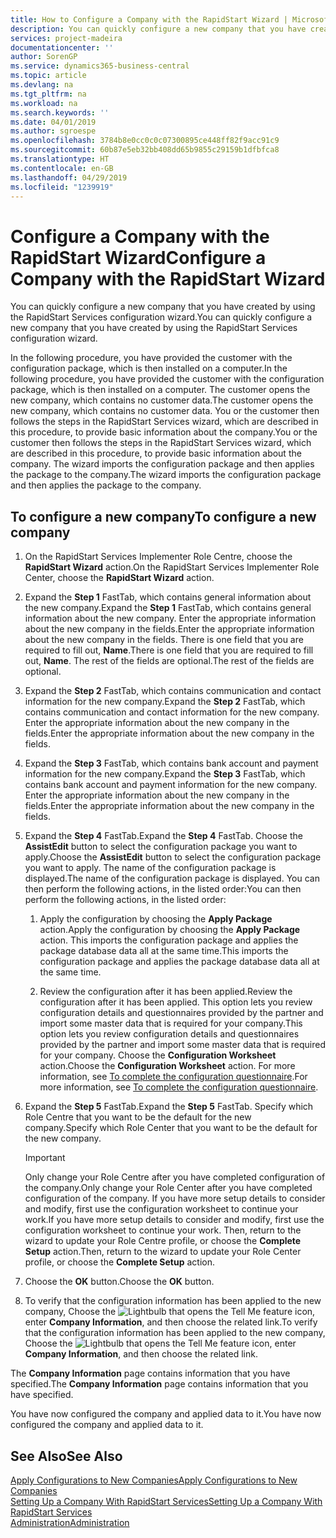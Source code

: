```yaml
---
title: How to Configure a Company with the RapidStart Wizard | Microsoft Docs
description: You can quickly configure a new company that you have created by using the RapidStart Services configuration wizard.
services: project-madeira
documentationcenter: ''
author: SorenGP
ms.service: dynamics365-business-central
ms.topic: article
ms.devlang: na
ms.tgt_pltfrm: na
ms.workload: na
ms.search.keywords: ''
ms.date: 04/01/2019
ms.author: sgroespe
ms.openlocfilehash: 3784b8e0cc0c0c07300895ce448ff82f9acc91c9
ms.sourcegitcommit: 60b87e5eb32bb408dd65b9855c29159b1dfbfca8
ms.translationtype: HT
ms.contentlocale: en-GB
ms.lasthandoff: 04/29/2019
ms.locfileid: "1239919"
---
```

# <a name="configure-a-company-with-the-rapidstart-wizard"></a><span data-ttu-id="2c185-103">Configure a Company with the RapidStart Wizard</span><span class="sxs-lookup"><span data-stu-id="2c185-103">Configure a Company with the RapidStart Wizard</span></span>
<span data-ttu-id="2c185-104">You can quickly configure a new company that you have created by using the RapidStart Services configuration wizard.</span><span class="sxs-lookup"><span data-stu-id="2c185-104">You can quickly configure a new company that you have created by using the RapidStart Services configuration wizard.</span></span>

<span data-ttu-id="2c185-105">In the following procedure, you have provided the customer with the configuration package, which is then installed on a computer.</span><span class="sxs-lookup"><span data-stu-id="2c185-105">In the following procedure, you have provided the customer with the configuration package, which is then installed on a computer.</span></span> <span data-ttu-id="2c185-106">The customer opens the new company, which contains no customer data.</span><span class="sxs-lookup"><span data-stu-id="2c185-106">The customer opens the new company, which contains no customer data.</span></span> <span data-ttu-id="2c185-107">You or the customer then follows the steps in the RapidStart Services wizard, which are described in this procedure, to provide basic information about the company.</span><span class="sxs-lookup"><span data-stu-id="2c185-107">You or the customer then follows the steps in the RapidStart Services wizard, which are described in this procedure, to provide basic information about the company.</span></span> <span data-ttu-id="2c185-108">The wizard imports the configuration package and then applies the package to the company.</span><span class="sxs-lookup"><span data-stu-id="2c185-108">The wizard imports the configuration package and then applies the package to the company.</span></span>  

## <a name="to-configure-a-new-company"></a><span data-ttu-id="2c185-109">To configure a new company</span><span class="sxs-lookup"><span data-stu-id="2c185-109">To configure a new company</span></span>  
1. <span data-ttu-id="2c185-110">On the RapidStart Services Implementer Role Centre, choose the **RapidStart Wizard** action.</span><span class="sxs-lookup"><span data-stu-id="2c185-110">On the RapidStart Services Implementer Role Center, choose the **RapidStart Wizard** action.</span></span>  
2. <span data-ttu-id="2c185-111">Expand the **Step 1** FastTab, which contains general information about the new company.</span><span class="sxs-lookup"><span data-stu-id="2c185-111">Expand the **Step 1** FastTab, which contains general information about the new company.</span></span> <span data-ttu-id="2c185-112">Enter the appropriate information about the new company in the fields.</span><span class="sxs-lookup"><span data-stu-id="2c185-112">Enter the appropriate information about the new company in the fields.</span></span> <span data-ttu-id="2c185-113">There is one field that you are required to fill out, **Name**.</span><span class="sxs-lookup"><span data-stu-id="2c185-113">There is one field that you are required to fill out, **Name**.</span></span> <span data-ttu-id="2c185-114">The rest of the fields are optional.</span><span class="sxs-lookup"><span data-stu-id="2c185-114">The rest of the fields are optional.</span></span>  
3. <span data-ttu-id="2c185-115">Expand the **Step 2** FastTab, which contains communication and contact information for the new company.</span><span class="sxs-lookup"><span data-stu-id="2c185-115">Expand the **Step 2** FastTab, which contains communication and contact information for the new company.</span></span> <span data-ttu-id="2c185-116">Enter the appropriate information about the new company in the fields.</span><span class="sxs-lookup"><span data-stu-id="2c185-116">Enter the appropriate information about the new company in the fields.</span></span>
4. <span data-ttu-id="2c185-117">Expand the **Step 3** FastTab, which contains bank account and payment information for the new company.</span><span class="sxs-lookup"><span data-stu-id="2c185-117">Expand the **Step 3** FastTab, which contains bank account and payment information for the new company.</span></span> <span data-ttu-id="2c185-118">Enter the appropriate information about the new company in the fields.</span><span class="sxs-lookup"><span data-stu-id="2c185-118">Enter the appropriate information about the new company in the fields.</span></span>  
5. <span data-ttu-id="2c185-119">Expand the **Step 4** FastTab.</span><span class="sxs-lookup"><span data-stu-id="2c185-119">Expand the **Step 4** FastTab.</span></span> <span data-ttu-id="2c185-120">Choose the **AssistEdit** button to select the configuration package you want to apply.</span><span class="sxs-lookup"><span data-stu-id="2c185-120">Choose the **AssistEdit** button to select the configuration package you want to apply.</span></span> <span data-ttu-id="2c185-121">The name of the configuration package is displayed.</span><span class="sxs-lookup"><span data-stu-id="2c185-121">The name of the configuration package is displayed.</span></span> <span data-ttu-id="2c185-122">You can then perform the following actions, in the listed order:</span><span class="sxs-lookup"><span data-stu-id="2c185-122">You can then perform the following actions, in the listed order:</span></span>  

    1. <span data-ttu-id="2c185-123">Apply the configuration by choosing the **Apply Package** action.</span><span class="sxs-lookup"><span data-stu-id="2c185-123">Apply the configuration by choosing the **Apply Package** action.</span></span> <span data-ttu-id="2c185-124">This imports the configuration package and applies the package database data all at the same time.</span><span class="sxs-lookup"><span data-stu-id="2c185-124">This imports the configuration package and applies the package database data all at the same time.</span></span>  

    2. <span data-ttu-id="2c185-125">Review the configuration after it has been applied.</span><span class="sxs-lookup"><span data-stu-id="2c185-125">Review the configuration after it has been applied.</span></span> <span data-ttu-id="2c185-126">This option lets you review configuration details and questionnaires provided by the partner and import some master data that is required for your company.</span><span class="sxs-lookup"><span data-stu-id="2c185-126">This option lets you review configuration details and questionnaires provided by the partner and import some master data that is required for your company.</span></span> <span data-ttu-id="2c185-127">Choose the **Configuration Worksheet** action.</span><span class="sxs-lookup"><span data-stu-id="2c185-127">Choose the **Configuration Worksheet** action.</span></span> <span data-ttu-id="2c185-128">For more information, see [To complete the configuration questionnaire](admin-gather-customer-setup-values.md#to-complete-the-configuration-questionnaire).</span><span class="sxs-lookup"><span data-stu-id="2c185-128">For more information, see [To complete the configuration questionnaire](admin-gather-customer-setup-values.md#to-complete-the-configuration-questionnaire).</span></span>  

6. <span data-ttu-id="2c185-129">Expand the **Step 5** FastTab.</span><span class="sxs-lookup"><span data-stu-id="2c185-129">Expand the **Step 5** FastTab.</span></span> <span data-ttu-id="2c185-130">Specify which Role Centre that you want to be the default for the new company.</span><span class="sxs-lookup"><span data-stu-id="2c185-130">Specify which Role Center that you want to be the default for the new company.</span></span>  

    > [!IMPORTANT]  
    >  <span data-ttu-id="2c185-131">Only change your Role Centre after you have completed configuration of the company.</span><span class="sxs-lookup"><span data-stu-id="2c185-131">Only change your Role Center after you have completed configuration of the company.</span></span> <span data-ttu-id="2c185-132">If you have more setup details to consider and modify, first use the configuration worksheet to continue your work.</span><span class="sxs-lookup"><span data-stu-id="2c185-132">If you have more setup details to consider and modify, first use the configuration worksheet to continue your work.</span></span> <span data-ttu-id="2c185-133">Then, return to the wizard to update your Role Centre profile, or choose the **Complete Setup** action.</span><span class="sxs-lookup"><span data-stu-id="2c185-133">Then, return to the wizard to update your Role Center profile, or choose the **Complete Setup** action.</span></span>

7. <span data-ttu-id="2c185-134">Choose the **OK** button.</span><span class="sxs-lookup"><span data-stu-id="2c185-134">Choose the **OK** button.</span></span>  
8. <span data-ttu-id="2c185-135">To verify that the configuration information has been applied to the new company, Choose the ![Lightbulb that opens the Tell Me feature](media/ui-search/search_small.png "Tell me what you want to do") icon, enter **Company Information**, and then choose the related link.</span><span class="sxs-lookup"><span data-stu-id="2c185-135">To verify that the configuration information has been applied to the new company, Choose the ![Lightbulb that opens the Tell Me feature](media/ui-search/search_small.png "Tell me what you want to do") icon, enter **Company Information**, and then choose the related link.</span></span>

<span data-ttu-id="2c185-136">The **Company Information** page contains information that you have specified.</span><span class="sxs-lookup"><span data-stu-id="2c185-136">The **Company Information** page contains information that you have specified.</span></span>   

<span data-ttu-id="2c185-137">You have now configured the company and applied data to it.</span><span class="sxs-lookup"><span data-stu-id="2c185-137">You have now configured the company and applied data to it.</span></span>  

## <a name="see-also"></a><span data-ttu-id="2c185-138">See Also</span><span class="sxs-lookup"><span data-stu-id="2c185-138">See Also</span></span>  
[<span data-ttu-id="2c185-139">Apply Configurations to New Companies</span><span class="sxs-lookup"><span data-stu-id="2c185-139">Apply Configurations to New Companies</span></span>](admin-apply-configuration-to-new-companies.md)  
[<span data-ttu-id="2c185-140">Setting Up a Company With RapidStart Services</span><span class="sxs-lookup"><span data-stu-id="2c185-140">Setting Up a Company With RapidStart Services</span></span>](admin-set-up-a-company-with-rapidstart.md)  
[<span data-ttu-id="2c185-141">Administration</span><span class="sxs-lookup"><span data-stu-id="2c185-141">Administration</span></span>](admin-setup-and-administration.md)
